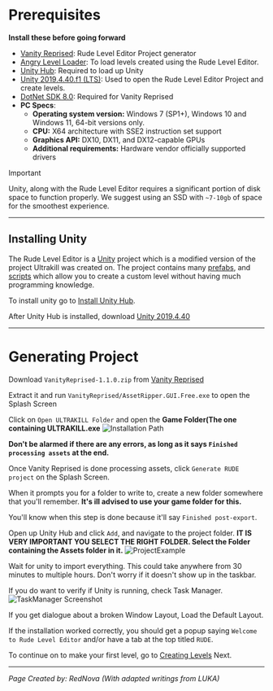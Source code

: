 # Prerequisites

**Install these before going forward**
- [Vanity Reprised](https://github.com/eternalUnion/VanityReprised/releases/tag/1.1.0): Rude Level Editor Project generator
- [Angry Level Loader](https://thunderstore.io/c/ultrakill/p/EternalsTeam/AngryLevelLoader/): To load levels created using the Rude Level Editor.
- [Unity Hub](https://unity.com/download): Required to load up Unity
- [Unity 2019.4.40.f1 (LTS)](https://unity.com/releases/editor/whats-new/2019.4.40): Used to open the Rude Level Editor Project and create levels.
- [DotNet SDK 8.0](https://dotnet.microsoft.com/en-us/download/dotnet/8.0): Required for Vanity Reprised
- **PC Specs**:
    - **Operating system version:**	Windows 7 (SP1+), Windows 10 and Windows 11, 64-bit versions only.
    - **CPU:** X64 architecture with SSE2 instruction set support	
    - **Graphics API:** DX10, DX11, and DX12-capable GPUs	
    - **Additional requirements:** Hardware vendor officially supported drivers	

> [!IMPORTANT]
> Unity, along with the Rude Level Editor requires a significant portion of disk space to function properly. We suggest using an SSD with `~7-10gb` of space for the smoothest experience.

---
## Installing Unity

The Rude Level Editor is a [Unity](https://unity.com) project which is a modified version of the project Ultrakill was created on. The project contains many [prefabs](https://docs.unity3d.com/2019.4/Documentation/Manual/Prefabs.html), and [scripts](https://docs.unity3d.com/Manual/ScriptingSection.html) which allow you to create a custom level without having much programming knowledge.

To install unity go to [Install Unity Hub](https://unity.com/download).

After Unity Hub is installed, download [Unity 2019.4.40](https://unity.com/releases/editor/whats-new/2019.4.40#release-notes) 

---
# Generating Project

Download `VanityReprised-1.1.0.zip` from [Vanity Reprised](https://github.com/eternalUnion/VanityReprised/releases/tag/1.1.0)

Extract it and run `VanityReprised/AssetRipper.GUI.Free.exe` to open the Splash Screen

Click on `Open ULTRAKILL Folder` and open the **Game Folder(The one containing ULTRAKILL.exe**
![Installation Path](/Installation/InstallPath.png)

**Don't be alarmed if there are any errors, as long as it says `Finished processing assets` at the end.**

Once Vanity Reprised is done processing assets, click `Generate RUDE project` on the Splash Screen.

When it prompts you for a folder to write to, create a new folder somewhere that you'll remember.
**It's ill advised to use your game folder for this.**

You'll know when this step is done because it'll say `Finished post-export`.

Open up Unity Hub and click `Add`, and navigate to the project folder. **IT IS VERY IMPORTANT YOU SELECT THE RIGHT FOLDER. Select the Folder containing the Assets folder in it.**
![ProjectExample](/Installation/ProjectPath.png)

Wait for unity to import everything. This could take anywhere from 30 minutes to multiple hours. Don't worry if it doesn't show up in the taskbar.

If you do want to verify if Unity is running, check Task Manager.
![TaskManager Screenshot](/Installation/TskMng.png)

If you get dialogue about a broken Window Layout, Load the Default Layout.

If the installation worked correctly, you should get a popup saying `Welcome to Rude Level Editor` and/or have a tab at the top titled `RUDE`.

To continue on to make your first level, go to [Creating Levels](/Setup/Creating-Levels.md) Next.

---
*Page Created by: RedNova (With adapted writings from LUKA)*
